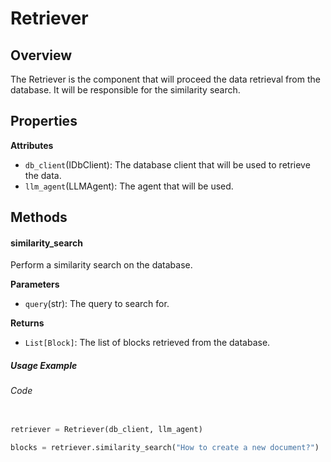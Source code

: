 # Retriever 

## Overview

The Retriever is the component that will proceed the data retrieval from the database. It will be responsible for the similarity search. 

## Properties

**Attributes**

- `db_client`(IDbClient): The database client that will be used to retrieve the data.
- `llm_agent`(LLMAgent): The agent that will be used. 

## Methods

#### similarity_search

Perform a similarity search on the database.

**Parameters**

- `query`(str): The query to search for.


**Returns**

- `List[Block]`: The list of blocks retrieved from the database.

##### Usage Example

###### Code

```py

retriever = Retriever(db_client, llm_agent)

blocks = retriever.similarity_search("How to create a new document?")

```
